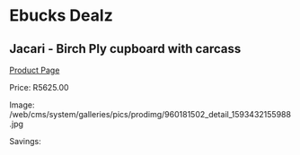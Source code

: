 
# Ebucks Dealz
## Jacari - Birch Ply cupboard with carcass
[Product Page](https://www.ebucks.com/web/shop/productSelected.do?prodId=960181502&catId=1130195724)

Price: R5625.00

Image: /web/cms/system/galleries/pics/prodimg/960181502_detail_1593432155988.jpg

Savings: 


	